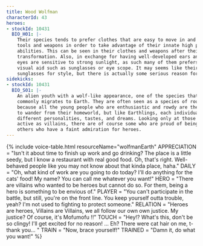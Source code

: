 ```yaml
---
title: Wood Wolfman
characterId: 43
heroes:
- stockId: 10431
  BIO_H01: |-
    Their species tends to prefer clothes that are easy to move in and lightweight
    tools and weapons in order to take advantage of their innate high physical
    abilities. This can be seen in their clothes and weapons after their
    transformation. Also, in exchange for having well-developed ears and nose, their
    eyes are sensitive to strong sunlight, as such many of them prefers to use
    visual aid such as sunglasses or eye scope. It may seems like their species wear
    sunglasses for style, but there is actually some serious reason for it.
sidekicks:
- stockId: 10431
  BIO_S01: |-
    An alien youth with a wolf-like appearance, one of the species that more
    commonly migrates to Earth. They are often seen as a species of rough people
    because all the young people who are enthusiastic and rowdy are the most likely
    to wander from their homeworld, but like Earthlings, each individual has
    different personalities, tastes, and dreams. Looking only at those who are
    active as villains, there are of course some who are proud of being villains and
    others who have a faint admiration for heroes.
---
```


{% include voice-table.html resourceName="wolfmanEarth"
APPRECIATION = "Isn't it about time to finish up work and go drinking? The place is a little seedy, but I know a restaurant with real good food.
Oh, that's right.  Well-behaved people like you may not know about that kinda place, haha."
DAILY = "Oh, what kind of work are you going to do today?  I'll do anything for the cats' food!  My name? You can call me whatever you want!"
HERO = "There are villains who wanted to be heroes but cannot do so. For them, being a hero is something to be envious of."
PLAYER = "You can't participate in the battle, but still, you're on the front line.  You keep yourself outta trouble, yeah? I'm not used to fighting to protect someone."
RELATION = "Heroes are heroes, Villains are Villains, we all follow our own own justice. My justice?  Of course, it's Mofumofu !!"
TOUCH = "Hey!? What's this, don't be so clingy! I'll get excited for no reason! ... Eh? There were cat hair on me, t-thank you... "
TRAIN = "Now, brace yourself!"
TRAINED = "Damn it, do what you want!"
%}


